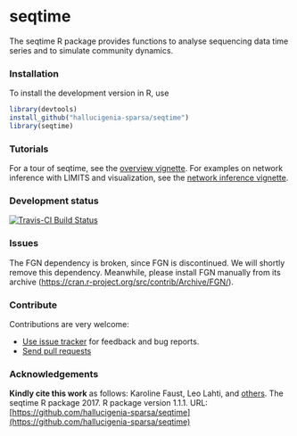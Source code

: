 # seqtime

The seqtime R package provides functions to analyse sequencing data time series and to simulate community dynamics.


### Installation

To install the development version in R, use

```r
library(devtools)  
install_github("hallucigenia-sparsa/seqtime")  
library(seqtime)  
```

### Tutorials

For a tour of seqtime, see the [overview vignette](http://hallucigenia-sparsa.github.io/seqtime/articles/seqtime_tour.html).
For examples on network inference with LIMITS and visualization, see the [network inference vignette](http://hallucigenia-sparsa.github.io/seqtime/articles/network_inference.html).

### Development status

[![Travis-CI Build Status](https://travis-ci.org/hallucigenia-sparsa/seqtime.svg?branch=master)](https://travis-ci.org/hallucigenia-sparsa/seqtime)

### Issues

The FGN dependency is broken, since FGN is discontinued. We will shortly remove this dependency. Meanwhile, please install FGN manually from its archive (https://cran.r-project.org/src/contrib/Archive/FGN/).

### Contribute

Contributions are very welcome:

  * [Use issue tracker](https://github.com/hallucigenia-sparsa/seqtime/issues) for feedback and bug reports.
  * [Send pull requests](https://github.com/hallucigenia-sparsa/seqtime/)


### Acknowledgements

**Kindly cite this work** as follows: Karoline Faust, Leo Lahti, and [others](https://github.com/hallucigenia-sparsa/seqtime/graphs/contributors). The seqtime R package 2017. R package version 1.1.1. URL: [https://github.com/hallucigenia-sparsa/seqtime](https://github.com/hallucigenia-sparsa/seqtime)







